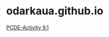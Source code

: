 # odarkaua.github.io

<a href = "https://odarkaua.github.io/PCDE-Activity-9.1/"> PCDE-Activity 9.1 </a>
